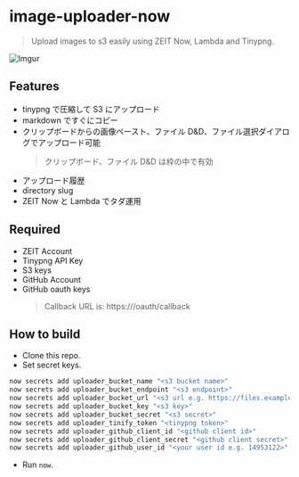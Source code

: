 # image-uploader-now

> Upload images to s3 easily using ZEIT Now, Lambda and Tinypng.

![Imgur](https://imgur.com/Cjb8HLx)

## Features

- tinypng で圧縮して S3 にアップロード
- markdown ですぐにコピー
- クリップボードからの画像ペースト、ファイル D&D、ファイル選択ダイアログでアップロード可能
  > クリップボード、ファイル D&D は枠の中で有効
- アップロード履歴
- directory slug
- ZEIT Now と Lambda でタダ運用

## Required

- ZEIT Account
- Tinypng API Key
- S3 keys
- GitHub Account
- GitHub oauth keys
  > Callback URL is: https://<domain>/oauth/callback

## How to build

- Clone this repo.
- Set secret keys.

```bash
now secrets add uploader_bucket_name "<s3 bucket name>"
now secrets add uploader_bucket_endpoint "<s3 endpoint>"
now secrets add uploader_bucket_url "<s3 url e.g. https://files.example.com/>"
now secrets add uploader_bucket_key "<s3 key>"
now secrets add uploader_bucket_secret "<s3 secret>"
now secrets add uploader_tinify_token "<tinypng token>"
now secrets add uploader_github_client_id "<github client id>"
now secrets add uploader_github_client_secret "<github client secret>"
now secrets add uploader_github_user_id "<your user id e.g. 14953122>"
```

- Run `now`.
